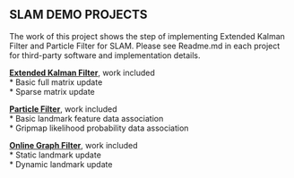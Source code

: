 ## **SLAM DEMO PROJECTS**  

The work of this project shows the step of implementing Extended Kalman Filter and Particle Filter for SLAM. Please see Readme.md in each project for third-party software and implementation details.



[**Extended Kalman Filter**](./EKF_Slam), work included  
	* Basic full matrix update  
	* Sparse matrix update

[**Particle Filter**](./PF_FastSlam_GridMap), work included  
	* Basic landmark feature data association  
    	* Gripmap likelihood probability data association

[**Online Graph Filter**](./OnlineGraphSlam), work included  
	* Static landmark update  
    	* Dynamic landmark update




 


